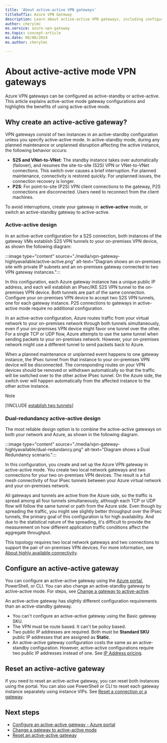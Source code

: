```yaml
---
title: 'About active-active VPN gateways'
titleSuffix: Azure VPN Gateway
description: Learn about active-active VPN gateways, including configuration and design.
author: cherylmc
ms.service: azure-vpn-gateway
ms.topic: concept-article
ms.date: 08/08/2024
ms.author: cherylmc 

---
```

# About active-active mode VPN gateways

Azure VPN gateways can be configured as active-standby or active-active. This article explains active-active mode gateway configurations and highlights the benefits of using active-active mode.

## Why create an active-active gateway?

VPN gateways consist of two instances in an active-standby configuration unless you specify active-active mode. In active-standby mode, during any planned maintenance or unplanned disruption affecting the active instance, the following behavior occurs:

* **S2S and VNet-to-VNet**: The standby instance takes over automatically (failover), and resumes the site-to-site (S2S) VPN or VNet-to-VNet connections. This switch over causes a brief interruption. For planned maintenance, connectivity is restored quickly. For unplanned issues, the connection recovery is longer.
* **P2S**: For point-to-site (P2S) VPN client connections to the gateway, P2S connections are disconnected. Users need to reconnect from the client machines.

To avoid interruptions, create your gateway in **active-active** mode, or switch an active-standby gateway to active-active.

### Active-active design

In an active-active configuration for a S2S connection, both instances of the gateway VMs establish S2S VPN tunnels to your on-premises VPN device, as shown the following diagram:

:::image type="content" source="./media/vpn-gateway-highlyavailable/active-active.png" alt-text="Diagram shows an on-premises site with private IP subnets and an on-premises gateway connected to two VPN gateway instances.":::

In this configuration, each Azure gateway instance has a unique public IP address, and each will establish an IPsec/IKE S2S VPN tunnel to the on-premises VPN device. Both tunnels are part of the same connection. Configure your on-premises VPN device to accept two S2S VPN tunnels, one for each gateway instance. P2S connections to gateways in active-active mode require no additional configuration.

In an active-active configuration, Azure routes traffic from your virtual network to your on-premises network through both tunnels simultaneously, even if your on-premises VPN device might favor one tunnel over the other. For a single TCP or UDP flow, Azure attempts to use the same tunnel when sending packets to your on-premises network. However, your on-premises network might use a different tunnel to send packets back to Azure.

When a planned maintenance or unplanned event happens to one gateway instance, the IPsec tunnel from that instance to your on-premises VPN device will be disconnected. The corresponding routes on your VPN devices should be removed or withdrawn automatically so that the traffic will be switched over to the other active IPsec tunnel. On the Azure side, the switch over will happen automatically from the affected instance to the other active instance.

> [!NOTE]
> [!INCLUDE [establish two tunnels](../../includes/vpn-gateway-active-active-tunnel.md)]

### Dual-redundancy active-active design

The most reliable design option is to combine the active-active gateways on both your network and Azure, as shown in the following diagram.

:::image type="content" source="./media/vpn-gateway-highlyavailable/dual-redundancy.png" alt-text="Diagram shows a Dual Redundancy scenario.":::

In this configuration, you create and set up the Azure VPN gateway in active-active mode. You create two local network gateways and two connections for your two on-premises VPN devices. The result is a full mesh connectivity of four IPsec tunnels between your Azure virtual network and your on-premises network.

All gateways and tunnels are active from the Azure side, so the traffic is spread among all four tunnels simultaneously, although each TCP or UDP flow will follow the same tunnel or path from the Azure side. Even though by spreading the traffic, you might see slightly better throughput over the IPsec tunnels, the primary goal of this configuration is for high availability. And due to the statistical nature of the spreading, it's difficult to provide the measurement on how different application traffic conditions affect the aggregate throughput.

This topology requires two local network gateways and two connections to support the pair of on-premises VPN devices. For more information, see [About highly available connectivity](vpn-gateway-highlyavailable.md).

## Configure an active-active gateway

You can configure an active-active gateway using the [Azure portal](tutorial-create-gateway-portal.md), PowerShell, or CLI. You can also change an active-standby gateway to active-active mode. For steps, see [Change a gateway to active-active](gateway-change-active-active.md).

An active-active gateway has slightly different configuration requirements than an active-standby gateway.

* You can't configure an active-active gateway using the Basic gateway SKU.
* The VPN must be route based. It can't be policy based.
* Two public IP addresses are required. Both must be **Standard SKU** public IP addresses that are assigned as **Static**.
* An active-active gateway configuration costs the same as an active-standby configuration. However, active-active configurations require two public IP addresses instead of one. See [IP Address pricing](https://azure.microsoft.com/pricing/details/ip-addresses/).

## Reset an active-active gateway

If you need to reset an active-active gateway, you can reset both instances using the portal. You can also use PowerShell or CLI to reset each gateway instance separately using instance VIPs. See [Reset a connection or a gateway](reset-gateway.md#ps).

## Next steps

* [Configure an active-active gateway - Azure portal](tutorial-create-gateway-portal.md)
* [Change a gateway to active-active mode](gateway-change-active-active.md)
* [Reset an active-active gateway](reset-gateway.md#ps)
